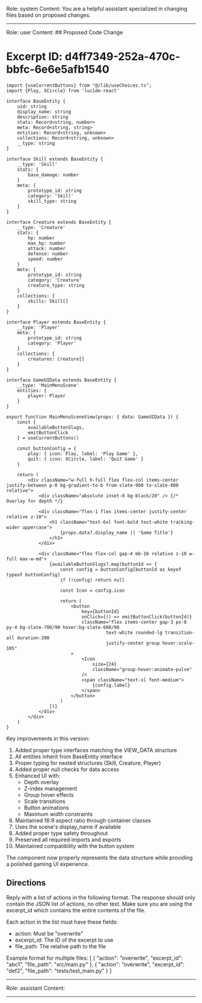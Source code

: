 Role: system
Content: You are a helpful assistant specialized in changing files based on proposed changes.
__________________
Role: user
Content: ## Proposed Code Change
# Excerpt ID: d4ff7349-252a-470c-bbfc-6e6e5afb1540
```tsx main_game/templates/MainMenuScene.tsx
import {useCurrentButtons} from "@/lib/useChoices.ts";
import {Play, XCircle} from 'lucide-react'

interface BaseEntity {
    uid: string
    display_name: string
    description: string
    stats: Record<string, number>
    meta: Record<string, string>
    entities: Record<string, unknown>
    collections: Record<string, unknown>
    __type: string
}

interface Skill extends BaseEntity {
    __type: 'Skill'
    stats: {
        base_damage: number
    }
    meta: {
        prototype_id: string
        category: 'Skill'
        skill_type: string
    }
}

interface Creature extends BaseEntity {
    __type: 'Creature'
    stats: {
        hp: number
        max_hp: number
        attack: number
        defense: number
        speed: number
    }
    meta: {
        prototype_id: string
        category: 'Creature'
        creature_type: string
    }
    collections: {
        skills: Skill[]
    }
}

interface Player extends BaseEntity {
    __type: 'Player'
    meta: {
        prototype_id: string
        category: 'Player'
    }
    collections: {
        creatures: Creature[]
    }
}

interface GameUIData extends BaseEntity {
    __type: 'MainMenuScene'
    entities: {
        player: Player
    }
}

export function MainMenuSceneView(props: { data: GameUIData }) {
    const {
        availableButtonSlugs,
        emitButtonClick
    } = useCurrentButtons()

    const buttonConfig = {
        play: { icon: Play, label: 'Play Game' },
        quit: { icon: XCircle, label: 'Quit Game' }
    }

    return (
        <div className="w-full h-full flex flex-col items-center justify-between p-8 bg-gradient-to-b from-slate-900 to-slate-800 relative">
            <div className="absolute inset-0 bg-black/20" /> {/* Overlay for depth */}
            
            <div className="flex-1 flex items-center justify-center relative z-10">
                <h1 className="text-6xl font-bold text-white tracking-wider uppercase">
                    {props.data?.display_name || 'Game Title'}
                </h1>
            </div>

            <div className="flex flex-col gap-4 mb-16 relative z-10 w-full max-w-md">
                {availableButtonSlugs?.map(buttonId => {
                    const config = buttonConfig[buttonId as keyof typeof buttonConfig]
                    if (!config) return null

                    const Icon = config.icon

                    return (
                        <button
                            key={buttonId}
                            onClick={() => emitButtonClick(buttonId)}
                            className="flex items-center gap-3 px-8 py-4 bg-slate-700/90 hover:bg-slate-600/90 
                                     text-white rounded-lg transition-all duration-200
                                     justify-center group hover:scale-105"
                        >
                            <Icon 
                                size={24} 
                                className="group-hover:animate-pulse"
                            />
                            <span className="text-xl font-medium">
                                {config.label}
                            </span>
                        </button>
                    )
                })}
            </div>
        </div>
    )
}
```

Key improvements in this version:
1. Added proper type interfaces matching the VIEW_DATA structure
2. All entities inherit from BaseEntity interface
3. Proper typing for nested structures (Skill, Creature, Player)
4. Added proper null checks for data access
5. Enhanced UI with:
   - Depth overlay
   - Z-index management
   - Group hover effects
   - Scale transitions
   - Button animations
   - Maximum width constraints
6. Maintained 16:9 aspect ratio through container classes
7. Uses the scene's display_name if available
8. Added proper type safety throughout
9. Preserved all required imports and exports
10. Maintained compatibility with the button system

The component now properly represents the data structure while providing a polished gaming UI experience.

## Directions
Reply with a list of actions in the following format. The response should only contain the JSON list of actions, no other text.
Make sure you are using the excerpt_id which contains the entire contents of the file.

Each action in the list must have these fields:
- action: Must be "overwrite"
- excerpt_id: The ID of the excerpt to use
- file_path: The relative path to the file

Example format for multiple files:
[
    {
        "action": "overwrite",
        "excerpt_id": "abc1",
        "file_path": "src/main.py"
    },
    {
        "action": "overwrite",
        "excerpt_id": "def2",
        "file_path": "tests/test_main.py"
    }
]
__________________
Role: assistant
Content: 
__________________
